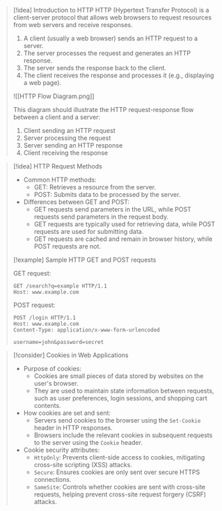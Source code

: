 > [!idea] Introduction to HTTP
>   HTTP (Hypertext Transfer Protocol) is a client-server protocol that allows web browsers to request resources from web servers and receive responses.
>   1. A client (usually a web browser) sends an HTTP request to a server.
>   2. The server processes the request and generates an HTTP response.
>   3. The server sends the response back to the client.
>   4. The client receives the response and processes it (e.g., displaying a web page).
>
> ![[HTTP Flow Diagram.png]]
>
> This diagram should illustrate the HTTP request-response flow between a client and a server:
> 1. Client sending an HTTP request
> 2. Server processing the request
> 3. Server sending an HTTP response
> 4. Client receiving the response

> [!idea] HTTP Request Methods
>
> - Common HTTP methods:
>   - GET: Retrieves a resource from the server.
>   - POST: Submits data to be processed by the server.
> - Differences between GET and POST:
>   - GET requests send parameters in the URL, while POST requests send parameters in the request body.
>   - GET requests are typically used for retrieving data, while POST requests are used for submitting data.
>   - GET requests are cached and remain in browser history, while POST requests are not.
>
> [!example] Sample HTTP GET and POST requests
>
> GET request:
> ```http
> GET /search?q=example HTTP/1.1
> Host: www.example.com
> ```
>
> POST request:
> ```http
> POST /login HTTP/1.1
> Host: www.example.com
> Content-Type: application/x-www-form-urlencoded
>
> username=john&password=secret
> ```

> [!consider] Cookies in Web Applications
>
> - Purpose of cookies:
>   - Cookies are small pieces of data stored by websites on the user's browser.
>   - They are used to maintain state information between requests, such as user preferences, login sessions, and shopping cart contents.
> - How cookies are set and sent:
>   - Servers send cookies to the browser using the `Set-Cookie` header in HTTP responses.
>   - Browsers include the relevant cookies in subsequent requests to the server using the `Cookie` header.
> - Cookie security attributes:
>   - `HttpOnly`: Prevents client-side access to cookies, mitigating cross-site scripting (XSS) attacks.
>   - `Secure`: Ensures cookies are only sent over secure HTTPS connections.
>   - `SameSite`: Controls whether cookies are sent with cross-site requests, helping prevent cross-site request forgery (CSRF) attacks.

